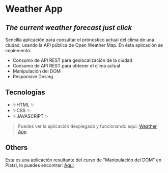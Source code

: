 # Weather App
## _The current weather forecast just click_
Sencilla aplicación para consultar el prónostico actual del clima de una ciudad, usando la API pública de Open Weather Map.
En ésta aplicación se implementó:
- Consumo de API REST para geolocalización de la ciudad
- Consumo de API REST para obtener el clima actual
- Manipulación del DOM
- Responsive Desing


## Tecnologías

- ✨HTML ✨
- ✨CSS ✨
- ✨JAVASCRIPT ✨


> Puedes ver la aplicación desplegada y funcionando aqui. [Weather App](https://dariopaladinesc.github.io/Weather-App/)


## Others

Esta es una aplicación resultante del curso de "Manipulación del DOM" en Platzi, lo puedes encontrar: [Aqui](https://platzi.com/cursos/dom/)
